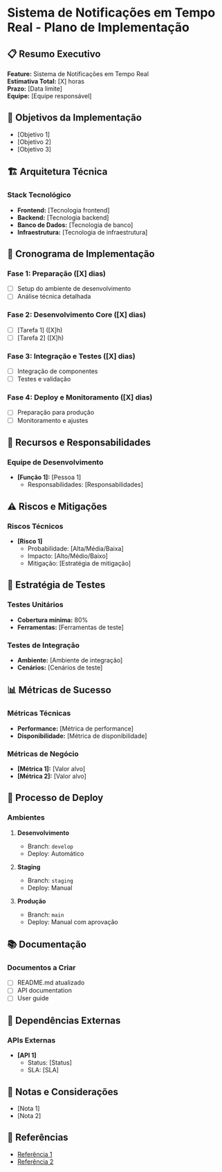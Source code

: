 # Sistema de Notificações em Tempo Real - Plano de Implementação

## 📋 Resumo Executivo
**Feature:** Sistema de Notificações em Tempo Real  
**Estimativa Total:** [X] horas  
**Prazo:** [Data limite]  
**Equipe:** [Equipe responsável]  

## 🎯 Objetivos da Implementação
- [Objetivo 1]
- [Objetivo 2]
- [Objetivo 3]

## 🏗️ Arquitetura Técnica
### Stack Tecnológico
- **Frontend:** [Tecnologia frontend]
- **Backend:** [Tecnologia backend]
- **Banco de Dados:** [Tecnologia de banco]
- **Infraestrutura:** [Tecnologia de infraestrutura]

## 📅 Cronograma de Implementação
### Fase 1: Preparação ([X] dias)
- [ ] Setup do ambiente de desenvolvimento
- [ ] Análise técnica detalhada

### Fase 2: Desenvolvimento Core ([X] dias)
- [ ] [Tarefa 1] ([X]h)
- [ ] [Tarefa 2] ([X]h)

### Fase 3: Integração e Testes ([X] dias)
- [ ] Integração de componentes
- [ ] Testes e validação

### Fase 4: Deploy e Monitoramento ([X] dias)
- [ ] Preparação para produção
- [ ] Monitoramento e ajustes

## 👥 Recursos e Responsabilidades
### Equipe de Desenvolvimento
- **[Função 1]:** [Pessoa 1]
  - Responsabilidades: [Responsabilidades]

## ⚠️ Riscos e Mitigações
### Riscos Técnicos
- **[Risco 1]**
  - Probabilidade: [Alta/Média/Baixa]
  - Impacto: [Alto/Médio/Baixo]
  - Mitigação: [Estratégia de mitigação]

## 🧪 Estratégia de Testes
### Testes Unitários
- **Cobertura mínima:** 80%
- **Ferramentas:** [Ferramentas de teste]

### Testes de Integração
- **Ambiente:** [Ambiente de integração]
- **Cenários:** [Cenários de teste]

## 📊 Métricas de Sucesso
### Métricas Técnicas
- **Performance:** [Métrica de performance]
- **Disponibilidade:** [Métrica de disponibilidade]

### Métricas de Negócio
- **[Métrica 1]:** [Valor alvo]
- **[Métrica 2]:** [Valor alvo]

## 🔄 Processo de Deploy
### Ambientes
1. **Desenvolvimento**
   - Branch: `develop`
   - Deploy: Automático

2. **Staging**
   - Branch: `staging`
   - Deploy: Manual

3. **Produção**
   - Branch: `main`
   - Deploy: Manual com aprovação

## 📚 Documentação
### Documentos a Criar
- [ ] README.md atualizado
- [ ] API documentation
- [ ] User guide

## 🔗 Dependências Externas
### APIs Externas
- **[API 1]**
  - Status: [Status]
  - SLA: [SLA]

## 📝 Notas e Considerações
- [Nota 1]
- [Nota 2]

## 🔗 Referências
- [Referência 1](URL1)
- [Referência 2](URL2)
